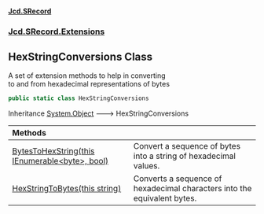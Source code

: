#### [Jcd.SRecord](index.md 'index')
### [Jcd.SRecord.Extensions](Jcd.SRecord.Extensions.md 'Jcd.SRecord.Extensions')

## HexStringConversions Class

A set of extension methods to help in converting  
to and from hexadecimal representations of bytes

```csharp
public static class HexStringConversions
```

Inheritance [System.Object](https://docs.microsoft.com/en-us/dotnet/api/System.Object 'System.Object') &#129106; HexStringConversions

| Methods | |
| :--- | :--- |
| [BytesToHexString(this IEnumerable&lt;byte&gt;, bool)](Jcd.SRecord.Extensions.HexStringConversions.BytesToHexString(thisSystem.Collections.Generic.IEnumerable_byte_,bool).md 'Jcd.SRecord.Extensions.HexStringConversions.BytesToHexString(this System.Collections.Generic.IEnumerable<byte>, bool)') | Convert a sequence of bytes into a string of hexadecimal values. |
| [HexStringToBytes(this string)](Jcd.SRecord.Extensions.HexStringConversions.HexStringToBytes(thisstring).md 'Jcd.SRecord.Extensions.HexStringConversions.HexStringToBytes(this string)') | Converts a sequence of hexadecimal characters into the equivalent bytes. |
